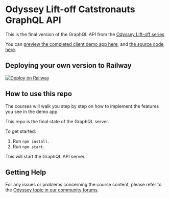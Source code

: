 # Odyssey Lift-off Catstronauts GraphQL API

This is the final version of the GraphQL API from the [Odyssey Lift-off series](https://www.apollographql.com/tutorials/certifications/apollo-graph-associate/learning-path)

You can [preview the completed client demo app here](https://lift-off-client-demo.netlify.app/), and [the source code here](https://github.com/apollographql/odyssey-lift-off-part5-client).

## Deploying your own version to Railway

[![Deploy on Railway](https://railway.app/button.svg)](https://railway.app/template/3Zh91O)

## How to use this repo

The courses will walk you step by step on how to implement the features you see in the demo app. 

This repo is the final state of the GraphQL server.

To get started:

1. Run `npm install`.
1. Run `npm start`.

This will start the GraphQL API server.

## Getting Help

For any issues or problems concerning the course content, please refer to the [Odyssey topic in our community forums](https://community.apollographql.com/tags/c/help/6/odyssey).
